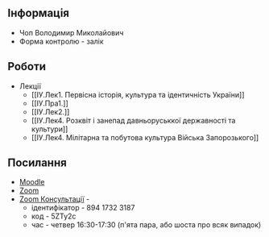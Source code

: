 ## Інформація

- Чоп Володимир Миколайович
- Форма контролю - залік

## Роботи

- Лекції
  - [[ІУ.Лек1. Первісна історія, культура та ідентичність України]]
  - [[ІУ.Пра1.]]
  - [[ІУ.Лек2.]]
  - [[ІУ.Лек4. Розквіт і занепад давньоруськкої державності та культури]]
  - [[ІУ.Лек4. Мілітарна та побутова культура Війська Запорозького]]

## Посилання

- [Moodle](https://moodle.zp.edu.ua/course/view.php?id=6241)
- [Zoom](https://us05web.zoom.us/j/82489844891?pwd=OEoN6gjEi8FjrKalsEhFGFiBQ73Oix.1)
- [Zoom Консультації](https://us05web.zoom.us/j/89417323187?pwd=Tos90ngHeifoTZwwUnh5K4JMJCCwFI.1) -
  - ідентифікатор - 894 1732 3187
  - код - 5ZTy2c
  - час - четвер 16:30-17:30 (п'ята пара, або шоста про всяк випадок)
